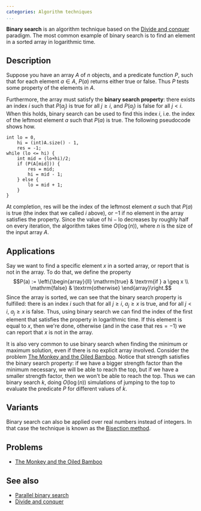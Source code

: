 ```yaml
---
categories: Algorithm techniques
...
```


**Binary search** is an algorithm technique based on the [Divide and conquer]() paradigm.
The most common example of binary search is to find an element in a sorted array in logarithmic time.

## Description
Suppose you have an array $A$ of $n$ objects, and a predicate function $P$, such that for each element $a\in A$, $P(a)$ returns either $\mathrm{true}$ or $\mathrm{false}$. Thus $P$ tests some property of the elements in $A$. 

Furthermore, the array must satisfy the **binary search property**: there exists an index $i$ such that $P(a_j)$ is $\mathrm{true}$ for all $j\geq i$, and $P(a_j)$ is $\mathrm{false}$ for all $j < i$. When this holds, binary search can be used to find this index $i$, i.e. the index of the leftmost element $a$ such that $P(a)$ is true. The following pseudocode shows how.

~~~ {.cpp}
int lo = 0,
    hi = (int)A.size() - 1,
    res = -1;
while (lo <= hi) {
    int mid = (lo+hi)/2;
    if (P(A[mid])) {
        res = mid;
        hi = mid - 1;
    } else {
        lo = mid + 1;
    }
}
~~~

At completion, $\mathrm{res}$ will be the index of the leftmost element $a$ such that $P(a)$ is true (the index that we called $i$ above), or $-1$ if no element in the array satisfies the property. Since the value of $\mathrm{hi} - \mathrm{lo}$ decreases by roughly half on every iteration, the algorithm takes time $O(\log(n))$, where $n$ is the size of the input array $A$.

## Applications

Say we want to find a specific element $x$ in a sorted array, or report that is not in the array. To do that, we define the property
$$P(a) := \left\{\begin{array}{ll}
\mathrm{true} & \textrm{if } a \geq x \\
\mathrm{false} & \textrm{otherwise}
\end{array}\right.$$
Since the array is sorted, we can see that the binary search property is fulfilled: there is an index $i$ such that for all $j \geq i$, $a_j \geq x$ is true, and for all $j < i$, $a_j \geq x$ is false. Thus, using binary search we can find the index of the first element that satisfies the property in logarithmic time. If this element is equal to $x$, then we're done, otherwise (and in the case that $\mathrm{res} = -1$) we can report that $x$ is not in the array.

It is also very common to use binary search when finding the minimum or maximum solution, even if there is no explicit array involved. Consider the problem [The Monkey and the Oiled Bamboo](#Problems). Notice that strength satisfies the binary search property: if we have a bigger strength factor than the minimum necessary, we will be able to reach the top, but if we have a smaller strength factor, then we won't be able to reach the top. Thus we can binary search $k$, doing $O(\log(n))$ simulations of jumping to the top to evaluate the predicate $P$ for different values of $k$.

## Variants
Binary search can also be applied over real numbers instead of integers. In that case the technique is known as the [Bisection method]().

## Problems
* [The Monkey and the Oiled Bamboo](https://uva.onlinejudge.org/external/120/p12032.pdf)

## See also
* [Parallel binary search]()
* [Divide and conquer]()
